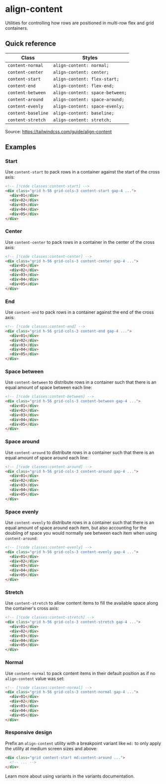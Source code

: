 # align-content

Utilities for controlling how rows are positioned in multi-row flex and grid containers.

## Quick reference

| Class | Styles |
|---|---|
| `content-normal` | `align-content: normal;` |
| `content-center` | `align-content: center;` |
| `content-start` | `align-content: flex-start;` |
| `content-end` | `align-content: flex-end;` |
| `content-between` | `align-content: space-between;` |
| `content-around` | `align-content: space-around;` |
| `content-evenly` | `align-content: space-evenly;` |
| `content-baseline` | `align-content: baseline;` |
| `content-stretch` | `align-content: stretch;` |

Source: https://tailwindcss.com/guide/align-content

## Examples

### Start

Use `content-start` to pack rows in a container against the start of the cross axis:

```html
<!-- [!code classes:content-start] -->
<div class="grid h-56 grid-cols-3 content-start gap-4 ...">
  <div>01</div>
  <div>02</div>
  <div>03</div>
  <div>04</div>
  <div>05</div>
</div>
```

### Center

Use `content-center` to pack rows in a container in the center of the cross axis:

```html
<!-- [!code classes:content-center] -->
<div class="grid h-56 grid-cols-3 content-center gap-4 ...">
  <div>01</div>
  <div>02</div>
  <div>03</div>
  <div>04</div>
  <div>05</div>
</div>
```

### End

Use `content-end` to pack rows in a container against the end of the cross axis:

```html
<!-- [!code classes:content-end] -->
<div class="grid h-56 grid-cols-3 content-end gap-4 ...">
  <div>01</div>
  <div>02</div>
  <div>03</div>
  <div>04</div>
  <div>05</div>
</div>
```

### Space between

Use `content-between` to distribute rows in a container such that there is an equal amount of space between each line:

```html
<!-- [!code classes:content-between] -->
<div class="grid h-56 grid-cols-3 content-between gap-4 ...">
  <div>01</div>
  <div>02</div>
  <div>03</div>
  <div>04</div>
  <div>05</div>
</div>
```

### Space around

Use `content-around` to distribute rows in a container such that there is an equal amount of space around each line:

```html
<!-- [!code classes:content-around] -->
<div class="grid h-56 grid-cols-3 content-around gap-4 ...">
  <div>01</div>
  <div>02</div>
  <div>03</div>
  <div>04</div>
  <div>05</div>
</div>
```

### Space evenly

Use `content-evenly` to distribute rows in a container such that there is an equal amount of space around each item, but also accounting for the doubling of space you would normally see between each item when using `content-around`:

```html
<!-- [!code classes:content-evenly] -->
<div class="grid h-56 grid-cols-3 content-evenly gap-4 ...">
  <div>01</div>
  <div>02</div>
  <div>03</div>
  <div>04</div>
  <div>05</div>
</div>
```

### Stretch

Use `content-stretch` to allow content items to fill the available space along the container's cross axis:

```html
<!-- [!code classes:content-stretch] -->
<div class="grid h-56 grid-cols-3 content-stretch gap-4 ...">
  <div>01</div>
  <div>02</div>
  <div>03</div>
  <div>04</div>
  <div>05</div>
</div>
```

### Normal

Use `content-normal` to pack content items in their default position as if no `align-content` value was set:

```html
<!-- [!code classes:content-normal] -->
<div class="grid h-56 grid-cols-3 content-normal gap-4 ...">
  <div>01</div>
  <div>02</div>
  <div>03</div>
  <div>04</div>
  <div>05</div>
</div>
```

### Responsive design

Prefix an `align-content` utility with a breakpoint variant like `md:` to only apply the utility at medium screen sizes and above:

```html
<div class="grid content-start md:content-around ...">
  <!-- ... -->
</div>
```

Learn more about using variants in the variants documentation.
